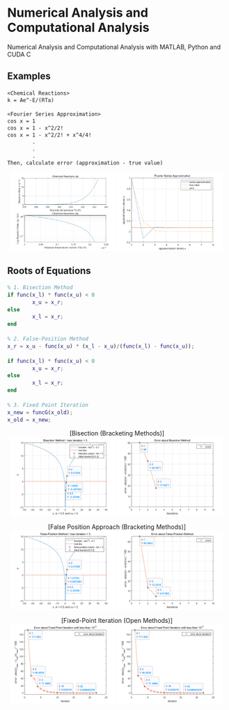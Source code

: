 # Numerical Analysis and Computational Analysis
Numerical Analysis and Computational Analysis with MATLAB, Python and CUDA C

## Examples


```
<Chemical Reactions>
k = Ae^-E/(RTa)

<Fourier Series Approximation>
cos x = 1
cos x = 1 - x^2/2!
cos x = 1 - x^2/2! + x^4/4!
        .
        .
        .
Then, calculate error (approximation - true value)

```

<p align="center">
  <img src="examples/chemical_reactions_with_Arrhenius_equation.png" width=48%>
  <img src="examples/fourier_series_approximation.png" width=48%>
</p>

## Roots of Equations
```matlab
% 1. Bisection Method
if func(x_l) * func(x_u) < 0
        x_u = x_r;
else
        x_l = x_r;
end
        
% 2. False-Position Method
x_r = x_u - func(x_u) * (x_l - x_u)/(func(x_l) - func(x_u));

if func(x_l) * func(x_u) < 0
        x_u = x_r;
else
        x_l = x_r;
end

% 3. Fixed Point Iteration
x_new = funcG(x_old);
x_old = x_new;

```

<p align="center">
  [Bisection (Bracketing Methods)] <br>
  <img src="roots of equations/bisection_method.png" width=48%>
  <img src="roots of equations/bisection_method_error.png" width=48%>
</p>

<p align="center">
  [False Position Approach (Bracketing Methods)] <br>
  <img src="roots of equations/false_position_method.png" width=48%>
  <img src="roots of equations/false_position_method_error.png" width=48%>
</p>

<p align="center">
  [Fixed-Point Iteration (Open Methods)] <br>
  <img src="roots of equations/fixed_point_iteration.png" width=48%>
  <img src="roots of equations/fixed_point_iteration_error.png" width=48%>
</p>
